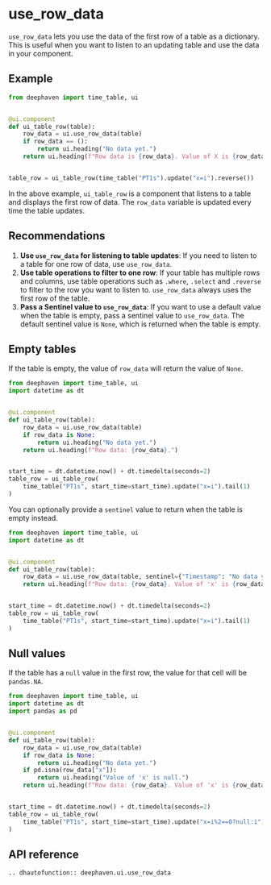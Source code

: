 # use_row_data

`use_row_data` lets you use the data of the first row of a table as a dictionary. This is useful when you want to listen to an updating table and use the data in your component.

## Example

```python
from deephaven import time_table, ui


@ui.component
def ui_table_row(table):
    row_data = ui.use_row_data(table)
    if row_data == ():
        return ui.heading("No data yet.")
    return ui.heading(f"Row data is {row_data}. Value of X is {row_data['x']}")


table_row = ui_table_row(time_table("PT1s").update("x=i").reverse())
```

In the above example, `ui_table_row` is a component that listens to a table and displays the first row of data. The `row_data` variable is updated every time the table updates.

## Recommendations

1. **Use `use_row_data` for listening to table updates**: If you need to listen to a table for one row of data, use `use_row_data`.
2. **Use table operations to filter to one row**: If your table has multiple rows and columns, use table operations such as `.where`, `.select` and `.reverse` to filter to the row you want to listen to. `use_row_data` always uses the first row of the table.
3. **Pass a Sentinel value to `use_row_data`**: If you want to use a default value when the table is empty, pass a sentinel value to `use_row_data`. The default sentinel value is `None`, which is returned when the table is empty.

## Empty tables

If the table is empty, the value of `row_data` will return the value of `None`.

```python
from deephaven import time_table, ui
import datetime as dt


@ui.component
def ui_table_row(table):
    row_data = ui.use_row_data(table)
    if row_data is None:
        return ui.heading("No data yet.")
    return ui.heading(f"Row data: {row_data}.")


start_time = dt.datetime.now() + dt.timedelta(seconds=2)
table_row = ui_table_row(
    time_table("PT1s", start_time=start_time).update("x=i").tail(1)
)
```

You can optionally provide a `sentinel` value to return when the table is empty instead.

```python
from deephaven import time_table, ui
import datetime as dt


@ui.component
def ui_table_row(table):
    row_data = ui.use_row_data(table, sentinel={"Timestamp": "No data yet."})
    return ui.heading(f"Row data: {row_data}. Value of 'x' is {row_data['x']}")


start_time = dt.datetime.now() + dt.timedelta(seconds=2)
table_row = ui_table_row(
    time_table("PT1s", start_time=start_time).update("x=i").tail(1)
)
```

## Null values

If the table has a `null` value in the first row, the value for that cell will be `pandas.NA`.

```python
from deephaven import time_table, ui
import datetime as dt
import pandas as pd


@ui.component
def ui_table_row(table):
    row_data = ui.use_row_data(table)
    if row_data is None:
        return ui.heading("No data yet.")
    if pd.isna(row_data["x"]):
        return ui.heading("Value of 'x' is null.")
    return ui.heading(f"Row data: {row_data}. Value of 'x' is {row_data['x']}")


start_time = dt.datetime.now() + dt.timedelta(seconds=2)
table_row = ui_table_row(
    time_table("PT1s", start_time=start_time).update("x=i%2==0?null:i").tail(1)
)
```

## API reference

```{eval-rst}
.. dhautofunction:: deephaven.ui.use_row_data
```
